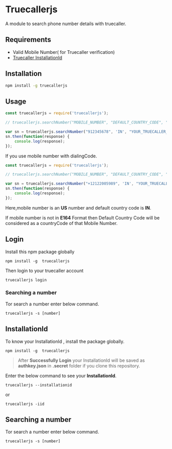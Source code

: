 # Truecallerjs

A module to search phone number details with truecaller.

## Requirements
   * Valid Mobile Number( for Truecaller verification)
   * [Truecaller InstallationId](https://github.com/sumithemmadi/truecallerjs#installationId)

## Installation

```bash
npm install -g truecallerjs
```
## Usage

```js
const truecallerjs = require('truecallerjs');

// truecallerjs.searchNumber("MOBILE_NUMBER", "DEFAULT_COUNTRY_CODE", "YOUR_TRUECALLER_INSTALLATION_ID")

var sn = truecallerjs.searchNumber("912345678", 'IN', "YOUR_TRUECALLER_INSTALLATION_ID");
sn.then(function(response) {
    console.log(response);
});

```
If you use mobile number with dialingCode.

```js
const truecallerjs = require('truecallerjs');

// truecallerjs.searchNumber("MOBILE_NUMBER", "DEFAULT_COUNTRY_CODE", "YOUR_TRUECALLER_INSTALLATION_ID")

var sn = truecallerjs.searchNumber("+12122005989", 'IN', "YOUR_TRUECALLER_INSTALLATION_ID");
sn.then(function(response) {
    console.log(response);
});
```
Here,mobile number is an  **US**  number  and default country code is **IN**.

If mobile number is not in **E164** Format then Default Country Code will be considered as a countryCode of that Mobile Number.

## Login
Install this npm package globally
```
npm install -g  truecallerjs
```
Then  login to your truecaller account 
```
truecallerjs login
```
### Searching a number
Tor search a number enter below command.

```
truecallerjs -s [number]
```


## InstallationId
To know your InstallationId , install the package globally.

```
npm install -g  truecallerjs
```

> After  **Successfully Login** your InstallationId will be saved as **authkey.json** in **.secret** folder if you clone this repository.

Enter the below command to see your **InstallationId**.
```
truecallerjs --installationid
```
or
```
truecallerjs -iid
```
## Searching a number
Tor search a number enter below command.

```
truecallerjs -s [number]
```
